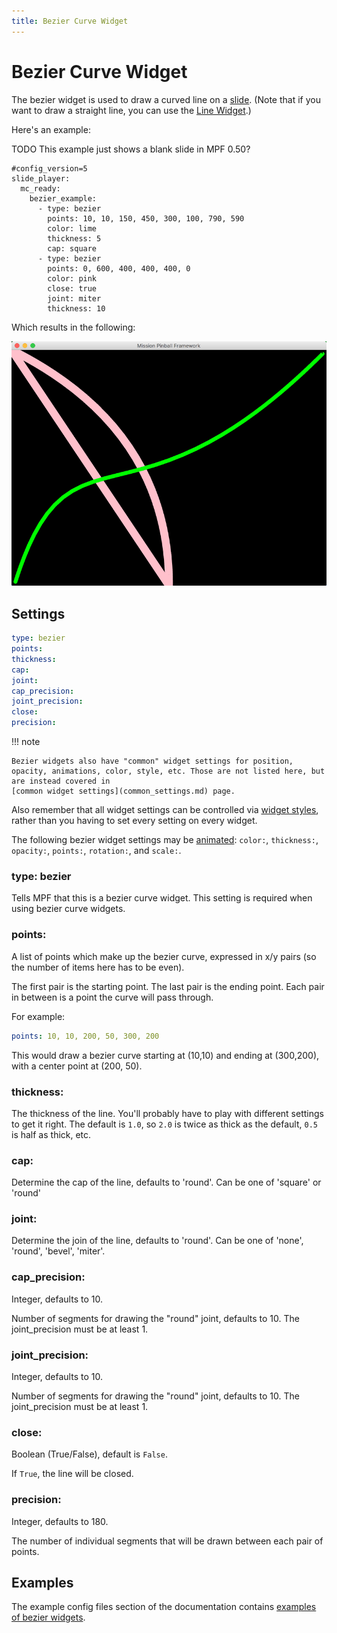 ```yaml
---
title: Bezier Curve Widget
---
```


# Bezier Curve Widget


The bezier widget is used to draw a curved line on a
[slide](../slides/index.md). (Note
that if you want to draw a straight line, you can use the
[Line Widget](line.md).)

Here's an example:

TODO This example just shows a blank slide in MPF 0.50?

``` mpf-mc-config
#config_version=5
slide_player:
  mc_ready:
    bezier_example:
      - type: bezier
        points: 10, 10, 150, 450, 300, 100, 790, 590
        color: lime
        thickness: 5
        cap: square
      - type: bezier
        points: 0, 600, 400, 400, 400, 0
        color: pink
        close: true
        joint: miter
        thickness: 10
```

Which results in the following:

![image](/mc/images/bezier.png)

## Settings

``` yaml
type: bezier
points:
thickness:
cap:
joint:
cap_precision:
joint_precision:
close:
precision:
```

!!! note

    Bezier widgets also have "common" widget settings for position,
    opacity, animations, color, style, etc. Those are not listed here, but
    are instead covered in
    [common widget settings](common_settings.md) page.

Also remember that all widget settings can be controlled via
[widget styles](styles.md), rather than you having to set every setting on every
widget.

The following bezier widget settings may be
[animated](animation.md):
`color:`, `thickness:`, `opacity:`, `points:`, `rotation:`, and
`scale:`.

### type: bezier

Tells MPF that this is a bezier curve widget. This setting is required
when using bezier curve widgets.

### points:

A list of points which make up the bezier curve, expressed in x/y pairs
(so the number of items here has to be even).

The first pair is the starting point. The last pair is the ending point.
Each pair in between is a point the curve will pass through.

For example:

``` yaml
points: 10, 10, 200, 50, 300, 200
```

This would draw a bezier curve starting at (10,10) and ending at
(300,200), with a center point at (200, 50).

### thickness:

The thickness of the line. You'll probably have to play with different
settings to get it right. The default is `1.0`, so `2.0` is twice as
thick as the default, `0.5` is half as thick, etc.

### cap:

Determine the cap of the line, defaults to 'round'. Can be one of
'square' or 'round'

### joint:

Determine the join of the line, defaults to 'round'. Can be one of
'none', 'round', 'bevel', 'miter'.

### cap_precision:

Integer, defaults to 10.

Number of segments for drawing the "round" joint, defaults to 10. The
joint_precision must be at least 1.

### joint_precision:

Integer, defaults to 10.

Number of segments for drawing the "round" joint, defaults to 10. The
joint_precision must be at least 1.

### close:

Boolean (True/False), default is `False`.

If `True`, the line will be closed.

### precision:

Integer, defaults to 180.

The number of individual segments that will be drawn between each pair
of points.

## Examples

The example config files section of the documentation contains
[examples of bezier widgets](../examples/index.md).

